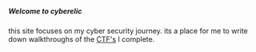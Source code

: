 ##### Welcome to cyberelic

this site focuses on my cyber security journey. its a place for me to write down walkthroughs of the [CTF's](https://en.wikipedia.org/wiki/Capture_the_flag_(cybersecurity)) I complete.

<script src="https://tryhackme.com/badge/101635"></script>
